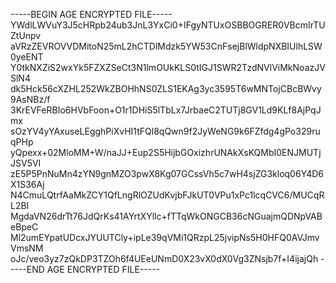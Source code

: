 -----BEGIN AGE ENCRYPTED FILE-----
YWdlLWVuY3J5cHRpb24ub3JnL3YxCi0+IFgyNTUxOSBBOGRER0VBcmIrTUZtUnpv
aVRzZEVROVVDMitoN25mL2hCTDlMdzk5YW53CnFsejBlWldpNXBIUlhLSW0yeENT
Y0tkNXZiS2wxYk5FZXZSeCt3N1lmOUkKLS0tIGJ1SWR2TzdNVlViMkNoazJVSlN4
dk5Hck56cXZHL252WkZBOHhNS0ZLS1EKAg3yc3595T6wMNTojCBcBWvy9AsNBz/f
3KrEVFeRBIo6HVbFoon+O1r1DHiS5lTbLx7JrbaeC2TUTj8GV1Ld9KLf8AjPqJmx
sOzYV4yYAxuseLEgghPiXvHI1tFQl8qQwn9f2JyWeNG9k6FZfdg4gPo329ruqPHp
yQpexx+02MloMM+W/naJJ+Eup2S5HijbGOxizhrUNAkXsKQMbI0ENJMUTjJSV5VI
zE5P5PnNuMn4zYN9gnMZO3pwX8Kg07GCssVh5c7wH4sjZG3kloq06Y4D6X1S36Aj
N4CmuLQtrfAaMkZCY1QfLngRlOZUdKvjbFJkUT0VPu1xPc1lcqCVC6/MUCqRL2BI
MgdaVN26drTt76JdQrKs41AYrtXYllc+fTTqWkONGCB36cNGuajmQDNpVABeBpeC
Ml2umEYpatUDcxJYUUTCly+ipLe39qVMi1QRzpL25jvipNs5H0HFQ0AVJmvVmsNM
oJc/veo3yz7zQkDP3TZOh6f4UEeUNmD0X23vX0dX0Vg3ZNsjb7f+I4ijajQh
-----END AGE ENCRYPTED FILE-----
